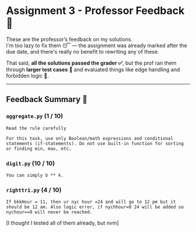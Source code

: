# Assignment 3 - Professor Feedback 💬

These are the professor’s feedback on my solutions.  
I'm too lazy to fix them 😴 — the assignment was already marked after the due date, and there's really no benefit to rewriting any of these.

That said, **all the solutions passed the grader ✅**, but the prof ran them through **larger test cases** 🧪 and evaluated things like edge handling and forbidden logic 🚫.

---

## Feedback Summary 📄

### `aggregate.py` (1 / 10)

```text
Read the rule carefully

For this task, use only Boolean/math expressions and conditional statements (if-statements). Do not use built-in function for sorting or finding min, max, etc.
```

### `digit.py` (10 / 10)

```text
You can simply b ** k.
```

### `righttri.py` (4 / 10)

```text
If bkkHour = 11, then ur nyc hour =24 and will go to 12 pm but it should be 12 am. Also logic error, if nychhour=0 24 will be added so nychour==0 will never be reached.
```
[I thought I tested all of them already, but nvm]
